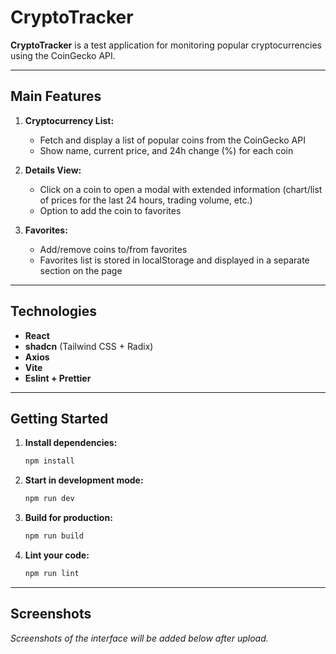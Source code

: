 # CryptoTracker

**CryptoTracker** is a test application for monitoring popular cryptocurrencies using the CoinGecko API.

---

## Main Features

1. **Cryptocurrency List:**
    - Fetch and display a list of popular coins from the CoinGecko API
    - Show name, current price, and 24h change (%) for each coin

2. **Details View:**
    - Click on a coin to open a modal with extended information (chart/list of prices for the last 24 hours, trading volume, etc.)
    - Option to add the coin to favorites

3. **Favorites:**
    - Add/remove coins to/from favorites
    - Favorites list is stored in localStorage and displayed in a separate section on the page

---

## Technologies

- **React**
- **shadcn** (Tailwind CSS + Radix)
- **Axios**
- **Vite**
- **Eslint + Prettier**

---

## Getting Started

1. **Install dependencies:**
   ```bash
   npm install
   ```

2. **Start in development mode:**
   ```bash
   npm run dev
   ```

3. **Build for production:**
   ```bash
   npm run build
   ```

4. **Lint your code:**
   ```bash
   npm run lint
   ```

---

## Screenshots

_Screenshots of the interface will be added below after upload._
